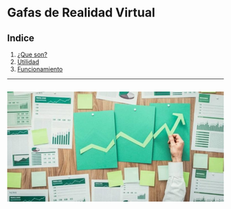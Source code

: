 # Gafas de Realidad Virtual
## Indice
1. [¿Que son?](descripción.md)
2. [Utilidad](utilidad.md)
3. [Funcionamiento](funcionamiento.md)

---
![introduccion](img/introduccion.jpg)
---

